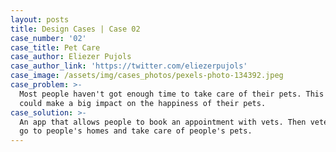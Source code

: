 ```yaml
---
layout: posts
title: Design Cases | Case 02
case_number: '02'
case_title: Pet Care
case_author: Eliezer Pujols
case_author_link: 'https://twitter.com/eliezerpujols'
case_image: /assets/img/cases_photos/pexels-photo-134392.jpeg
case_problem: >-
  Most people haven't got enough time to take care of their pets. This situation
  could make a big impact on the happiness of their pets.
case_solution: >-
  An app that allows people to book an appointment with vets. Then veterinarians
  go to people's homes and take care of people's pets.
---
```


